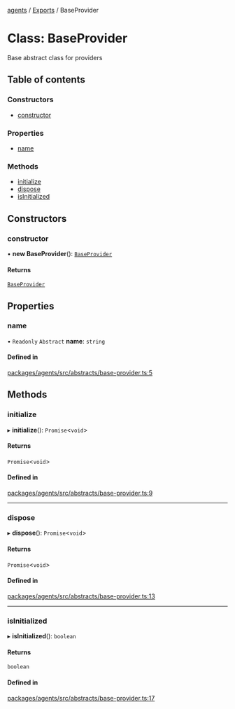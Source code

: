 <!-- 
 ⚠️  AUTO-GENERATED FILE - DO NOT EDIT MANUALLY
 This file is automatically generated by scripts/docs-generator.js
 To make changes, edit the source TypeScript files or update the generator script
-->

[agents](../../) / [Exports](../modules) / BaseProvider

# Class: BaseProvider

Base abstract class for providers

## Table of contents

### Constructors

- [constructor](BaseProvider#constructor)

### Properties

- [name](BaseProvider#name)

### Methods

- [initialize](BaseProvider#initialize)
- [dispose](BaseProvider#dispose)
- [isInitialized](BaseProvider#isinitialized)

## Constructors

### constructor

• **new BaseProvider**(): [`BaseProvider`](BaseProvider)

#### Returns

[`BaseProvider`](BaseProvider)

## Properties

### name

• `Readonly` `Abstract` **name**: `string`

#### Defined in

[packages/agents/src/abstracts/base-provider.ts:5](https://github.com/woojubb/robota/blob/411e4a15f65b96ceeb9a966ecfd26b5a6b3b568b/packages/agents/src/abstracts/base-provider.ts#L5)

## Methods

### initialize

▸ **initialize**(): `Promise`\<`void`\>

#### Returns

`Promise`\<`void`\>

#### Defined in

[packages/agents/src/abstracts/base-provider.ts:9](https://github.com/woojubb/robota/blob/411e4a15f65b96ceeb9a966ecfd26b5a6b3b568b/packages/agents/src/abstracts/base-provider.ts#L9)

___

### dispose

▸ **dispose**(): `Promise`\<`void`\>

#### Returns

`Promise`\<`void`\>

#### Defined in

[packages/agents/src/abstracts/base-provider.ts:13](https://github.com/woojubb/robota/blob/411e4a15f65b96ceeb9a966ecfd26b5a6b3b568b/packages/agents/src/abstracts/base-provider.ts#L13)

___

### isInitialized

▸ **isInitialized**(): `boolean`

#### Returns

`boolean`

#### Defined in

[packages/agents/src/abstracts/base-provider.ts:17](https://github.com/woojubb/robota/blob/411e4a15f65b96ceeb9a966ecfd26b5a6b3b568b/packages/agents/src/abstracts/base-provider.ts#L17)
